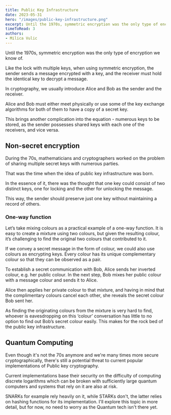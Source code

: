 ```yaml
---
title: Public Key Infrastructure
date: 2023-05-31
hero: "/images/public-key-infrastructure.png"
excerpt: Until the 1970s, symmetric encryption was the only type of encryption we know of. Like the lock with...
timeToRead: 3
authors:
- Milica Vulic
---
```


Until the 1970s, symmetric encryption was the only type of encryption we know of.

Like the lock with multiple keys, when using symmetric encryption, the sender sends a message encrypted with a key, and the receiver must hold the identical key to decrypt a message.

In cryptography, we usually introduce Alice and Bob as the sender and the receiver.

Alice and Bob must either meet physically or use some of the key exchange algorithms for both of them to have a copy of a secret key.

This brings another complication into the equation - numerous keys to be stored, as the sender possesses shared keys with each one of the receivers, and vice versa.

## Non-secret encryption

During the 70s, mathematicians and cryptographers worked on the problem of sharing multiple secret keys with numerous parties.

That was the time when the idea of public key infrastructure was born.

In the essence of it, there was the thought that one key could consist of two distinct keys, one for locking and the other for unlocking the message.

This way, the sender should preserve just one key without maintaining a record of others.

### One-way function

Let’s take mixing colours as a practical example of a one-way function. It is easy to create a mixture using two colours, but given the resulting colour, it’s challenging to find the original two colours that contributed to it.

If we convey a secret message in the form of colour, we could also use colours as encrypting keys. Every colour has its unique complementary colour so that they can be observed as a pair.

To establish a secret communication with Bob, Alice sends her inverted colour, e.g. her public colour. In the next step, Bob mixes her public colour with a message colour and sends it to Alice.

Alice then applies her private colour to that mixture, and having in mind that the complimentary colours cancel each other, she reveals the secret colour Bob sent her.

As finding the originating colours from the mixture is very hard to find, whoever is eavesdropping on this ‘colour’ conversation has little to no option to find out Bob’s secret colour easily. This makes for the rock bed of the public key infrastructure.

## Quantum Computing

Even though it's not the 70s anymore and we're many times more secure cryptographically, there's still a potential threat to current popular implementations of Public key cryptography.

Current implementations base their security on the difficulty of computing discrete logarithms which can be broken with sufficiently large quantum computers and systems that rely on it are also at risk.

SNARKs for example rely heavily on it, while STARKs don't, the latter relies on hashing functions for its implementation. I'll explore this topic in more detail, but for now, no need to worry as the Quantum tech isn't there yet.
